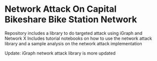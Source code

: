 # Network Attack On Capital Bikeshare Bike Station Network
Repository includes a library to do targeted attack using iGraph and Network X
Includes tutorial notebooks on how to use the network attack library and a sample analysis on the network attack implementation

Update: iGraph network attack library is more updated
